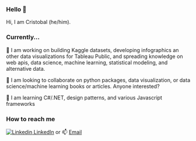 ### Hello 👋
Hi, I am Cristobal (he/him).

### Currently...

🔭 I am working on building Kaggle datasets, developing infographics an other data visualizations for Tableau Public, and spreading knowledge on web apis, data science, machine learning, statistical modeling, and alternative data.

👯 I am looking to collaborate on python packages, data visualization, or data science/machine learning books or articles. Anyone interested?

🔎 I am learning C#/.NET, design patterns, and various Javascript frameworks 


### How to reach me 
[![Linkedin](https://i.stack.imgur.com/gVE0j.png) LinkedIn](https://www.linkedin.com/in/cristobalmitchell/) or 📫 [Email](mailto:cristobalmitchell@gmail.com)


